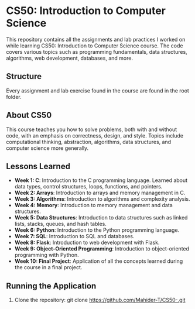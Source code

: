 # CS50: Introduction to Computer Science

This repository contains all the assignments and lab practices I worked on while learning CS50: Introduction to Computer Science course. The code covers various topics such as programming fundamentals, data structures, algorithms, web development, databases, and more.

## Structure

Every assignment and lab exercise found in the course are found in the root folder. 

## About CS50

This course teaches you how to solve problems, both with and without code, with an emphasis on correctness, design, and style. Topics include computational thinking, abstraction, algorithms, data structures, and computer science more generally. 

## Lessons Learned
- **Week 1: C**: Introduction to the C programming language. Learned about data types, control structures, loops, functions, and pointers.
- **Week 2: Arrays**: Introduction to arrays and memory management in C.
- **Week 3: Algorithms**: Introduction to algorithms and complexity analysis.
- **Week 4: Memory**: Introduction to memory management and data structures.
- **Week 5: Data Structures**: Introduction to data structures such as linked lists, stacks, queues, and hash tables.
- **Week 6: Python**: Introduction to the Python programming language.
- **Week 7: SQL**: Introduction to SQL and databases.
- **Week 8: Flask**: Introduction to web development with Flask.
- **Week 9: Object-Oriented Programming**: Introduction to object-oriented programming with Python.
- **Week 10: Final Project**: Application of all the concepts learned during the course in a final project.

## Running the Application

1. Clone the repository:
    git clone https://github.com/Mahider-T/CS50-.git

    
